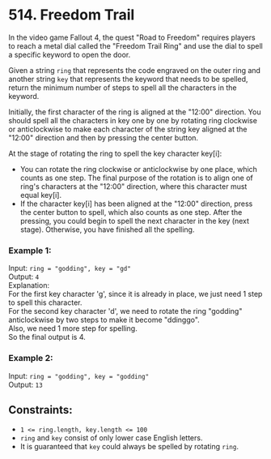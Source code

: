# 514. Freedom Trail

In the video game Fallout 4, the quest "Road to Freedom" requires players to reach a metal dial called the "Freedom Trail Ring" and use the dial to spell a specific keyword to open the door.

Given a string `ring` that represents the code engraved on the outer ring and another string `key` that represents the keyword that needs to be spelled, return the minimum number of steps to spell all the characters in the keyword.

Initially, the first character of the ring is aligned at the "12:00" direction. You should spell all the characters in key one by one by rotating ring clockwise or anticlockwise to make each character of the string key aligned at the "12:00" direction and then by pressing the center button.

At the stage of rotating the ring to spell the key character key[i]:

- You can rotate the ring clockwise or anticlockwise by one place, which counts as one step. The final purpose of the rotation is to align one of ring's characters at the "12:00" direction, where this character must equal key[i].
- If the character key[i] has been aligned at the "12:00" direction, press the center button to spell, which also counts as one step. After the pressing, you could begin to spell the next character in the key (next stage). Otherwise, you have finished all the spelling.

### Example 1:

Input: `ring = "godding", key = "gd"`  
Output: `4`  
Explanation:  
For the first key character 'g', since it is already in place, we just need 1 step to spell this character.  
For the second key character 'd', we need to rotate the ring "godding" anticlockwise by two steps to make it become "ddinggo".  
Also, we need 1 more step for spelling.  
So the final output is 4.

### Example 2:

Input: `ring = "godding", key = "godding"`  
Output: `13`

## Constraints:

- `1 <= ring.length, key.length <= 100`
- `ring` and `key` consist of only lower case English letters.
- It is guaranteed that `key` could always be spelled by rotating `ring`.
